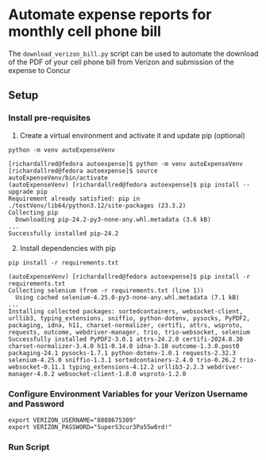 # Automate expense reports for monthly cell phone bill

The `download_verizon_bill.py` script can be used to automate the download of the PDF of your cell phone bill from Verizon and submission of the expense to Concur

## Setup

### Install pre-requisites

1. Create a virtual environment and activate it and update pip (optional)
```
python -m venv autoExpenseVenv
```
```
[richardallred@fedora autoexpense]$ python -m venv autoExpenseVenv
[richardallred@fedora autoexpense]$ source autoExpenseVenv/bin/activate
(autoExpenseVenv) [richardallred@fedora autoexpense]$ pip install --upgrade pip
Requirement already satisfied: pip in ./testVenv/lib64/python3.12/site-packages (23.3.2)
Collecting pip
  Downloading pip-24.2-py3-none-any.whl.metadata (3.6 kB)
...
Successfully installed pip-24.2
```

2. Install dependencies with pip
```
pip install -r requirements.txt
```
```
(autoExpenseVenv) [richardallred@fedora autoexpense]$ pip install -r requirements.txt
Collecting selenium (from -r requirements.txt (line 1))
  Using cached selenium-4.25.0-py3-none-any.whl.metadata (7.1 kB)
...
Installing collected packages: sortedcontainers, websocket-client, urllib3, typing_extensions, sniffio, python-dotenv, pysocks, PyPDF2, packaging, idna, h11, charset-normalizer, certifi, attrs, wsproto, requests, outcome, webdriver-manager, trio, trio-websocket, selenium
Successfully installed PyPDF2-3.0.1 attrs-24.2.0 certifi-2024.8.30 charset-normalizer-3.4.0 h11-0.14.0 idna-3.10 outcome-1.3.0.post0 packaging-24.1 pysocks-1.7.1 python-dotenv-1.0.1 requests-2.32.3 selenium-4.25.0 sniffio-1.3.1 sortedcontainers-2.4.0 trio-0.26.2 trio-websocket-0.11.1 typing_extensions-4.12.2 urllib3-2.2.3 webdriver-manager-4.0.2 websocket-client-1.8.0 wsproto-1.2.0
```


### Configure Environment Variables for your Verizon Username and Password

```
export VERIZON_USERNAME="8888675309"
export VERIZON_PASSWORD="SuperS3cur3Pa55w0rd!"
```

### Run Script
